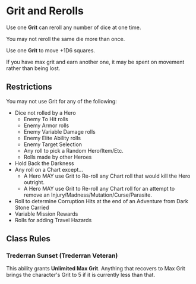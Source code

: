 ﻿# Grit and Rerolls

Use one **Grit** can reroll any number of dice at one time.

You may not reroll the same die more than once.

Use one **Grit** to move +1D6 squares. 

If you have max grit and earn another one, it may be spent on movement rather than being lost.

## Restrictions

You may not use Grit for any of the following:

* Dice not rolled by a Hero
  * Enemy To Hit rolls
  * Enemy Armor rolls
  * Enemy Variable Damage rolls
  * Enemy Elite Ability rolls
  * Enemy Target Selection
  * Any roll to pick a Random Hero/Item/Etc.
  * Rolls made by other Heroes
* Hold Back the Darkness
* Any roll on a Chart except...
  * A Hero MAY use Grit to Re-roll any Chart roll that would kill the Hero outright.
  * A Hero MAY use Grit to Re-roll any Chart roll for an attempt to remove an Injury/Madness/Mutation/Curse/Parasite.
* Roll to determine Corruption Hits at the end of an Adventure from Dark Stone Carried
* Variable Mission Rewards
* Rolls for adding Travel Hazards

## Class Rules

### Trederran Sunset (Trederran Veteran)

This ability grants **Unlimited Max Grit**. Anything that recovers to Max Grit brings the character's Grit to 5 if it is currently less than that.

